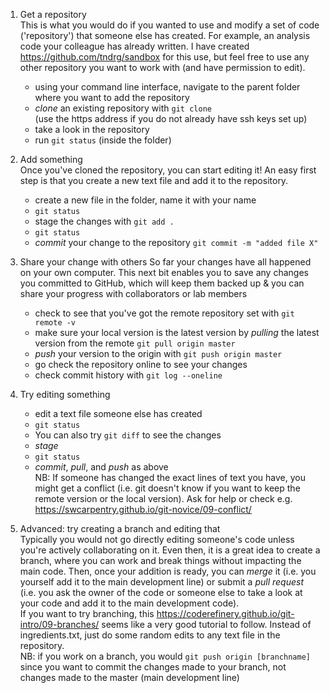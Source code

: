 
1. Get a repository  
This is what you would do if you wanted to use and modify a set of code ('repository') that someone else has created. For example, an analysis code your colleague has already written. I have created https://github.com/tndrg/sandbox for this use, but feel free to use any other repository you want to work with (and have permission to edit).
   * using your command line interface, navigate to the parent folder where you want to add the repository
   * _clone_ an existing repository with `git clone`  
(use the https address if you do not already have ssh keys set up)
   * take a look in the repository
   * run `git status` (inside the folder)

2. Add something  
Once you've cloned the repository, you can start editing it! An easy first step is that you create a new text file and add it to the repository. 
   * create a new file in the folder, name it with your name
   * `git status`
   * stage the changes with `git add .`
   * `git status`
   * _commit_ your change to the repository `git commit -m "added file X"`

3. Share your change with others
So far your changes have all happened on your own computer. This next bit enables you to save any changes you committed to GitHub, which will keep them backed up & you can share your progress with collaborators or lab members
   * check to see that you've got the remote repository set with `git remote -v`
   * make sure your local version is the latest version by _pulling_ the latest version from the remote `git pull origin master`  
   * _push_ your version to the origin with `git push origin master`
   * go check the repository online to see your changes
   * check commit history with `git log --oneline`

4. Try editing something 
   * edit a text file someone else has created 
   * `git status`
   * You can also try `git diff` to see the changes
   * _stage_
   * `git status`
   * _commit_, _pull_, and _push_ as above  
   NB: If someone has changed the exact lines of text you have, you might get a conflict (i.e. git doesn't know if you want to keep the remote version or the local version). Ask for help or check e.g. https://swcarpentry.github.io/git-novice/09-conflict/

5. Advanced: try creating a branch and editing that  
Typically you would not go directly editing someone's code unless you're actively collaborating on it. Even then, it is a great idea to create a branch, where you can work and break things without impacting the main code. Then, once your addition is ready, you can _merge_ it (i.e. you yourself add it to the main development line) or submit a _pull request_ (i.e. you ask the owner of the code or someone else to take a look at your code and add it to the main development code).  
If you want to try branching, this https://coderefinery.github.io/git-intro/09-branches/ seems like a very good tutorial to follow. Instead of ingredients.txt, just do some random edits to any text file in the repository.  
NB: if you work on a branch, you would `git push origin [branchname]` since you want to commit the changes made to your branch, not changes made to the master (main development line)




